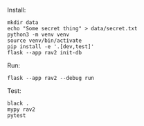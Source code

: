 Install:
```
mkdir data
echo "Some secret thing" > data/secret.txt
python3 -m venv venv
source venv/bin/activate
pip install -e '.[dev,test]'
flask --app rav2 init-db
```

Run:
```
flask --app rav2 --debug run
```

Test:
```
black .
mypy rav2
pytest
```
